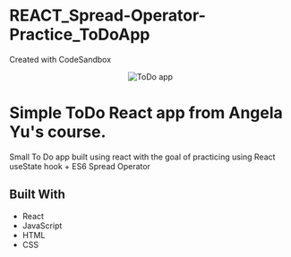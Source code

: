 # REACT_Spread-Operator-Practice_ToDoApp
Created with CodeSandbox

<p align="center">
  <img src="https://github.com/tom-costa/REACT_Spread-Operator-Practice_ToDoApp" alt="ToDo app"/>
</p>

# Simple ToDo React app from Angela Yu's course.

<p> Small To Do app built using react with the goal of practicing using React useState hook + ES6 Spread Operator </p>

## Built With
- React
- JavaScript
- HTML
- CSS
